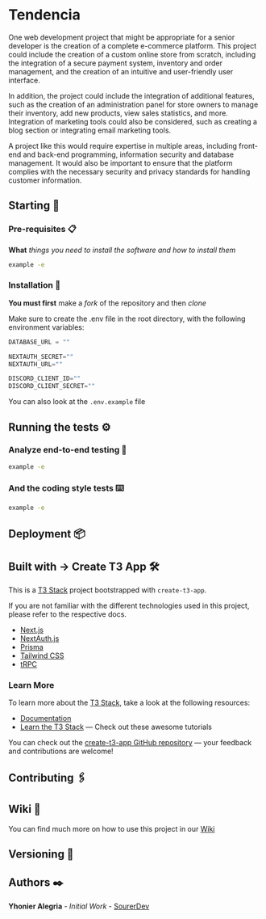 # Tendencia

One web development project that might be appropriate for a senior developer is the creation of a complete e-commerce platform. This project could include the creation of a custom online store from scratch, including the integration of a secure payment system, inventory and order management, and the creation of an intuitive and user-friendly user interface.

In addition, the project could include the integration of additional features, such as the creation of an administration panel for store owners to manage their inventory, add new products, view sales statistics, and more. Integration of marketing tools could also be considered, such as creating a blog section or integrating email marketing tools.

A project like this would require expertise in multiple areas, including front-end and back-end programming, information security and database management. It would also be important to ensure that the platform complies with the necessary security and privacy standards for handling customer information.

## Starting 🚀

### Pre-requisites 📋

**What** _things you need to install the software and how to install them_

```bash
example -e
```

### Installation 🔧

**You must first** make a _fork_ of the repository and then _clone_

Make sure to create the .env file in the root directory, with the following environment variables:

```js
DATABASE_URL = ""

NEXTAUTH_SECRET=""
NEXTAUTH_URL=""

DISCORD_CLIENT_ID=""
DISCORD_CLIENT_SECRET=""
```

You can also look at the ` .env.example ` file

## Running the tests ⚙️

### Analyze end-to-end testing 🔩

```bash
example -e
```

### And the coding style tests ⌨️

```bash
example -e
```

## Deployment 📦

## Built with → Create T3 App 🛠️

This is a [T3 Stack](https://create.t3.gg/) project bootstrapped with `create-t3-app`.

If you are not familiar with the different technologies used in this project, please refer to the respective docs.

- [Next.js](https://nextjs.org)
- [NextAuth.js](https://next-auth.js.org)
- [Prisma](https://prisma.io)
- [Tailwind CSS](https://tailwindcss.com)
- [tRPC](https://trpc.io)

### Learn More

To learn more about the [T3 Stack](https://create.t3.gg/), take a look at the following resources:

- [Documentation](https://create.t3.gg/)
- [Learn the T3 Stack](https://create.t3.gg/en/faq#what-learning-resources-are-currently-available) — Check out these awesome tutorials

You can check out the [create-t3-app GitHub repository](https://github.com/t3-oss/create-t3-app) — your feedback and contributions are welcome!

## Contributing 🖇️

## Wiki 📖

You can find much more on how to use this project in our [Wiki](https://github.com/SourerDev/tendencia/wiki)

## Versioning 📌

## Authors ✒️

**Yhonier Alegria** - _Initial Work_ - [SourerDev](https://github.com/SourerDev)
